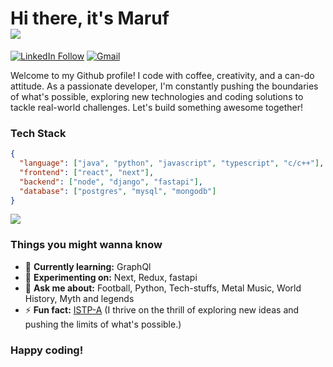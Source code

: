 
# Hi there, it's Maruf <br>   <img src="https://repository-images.githubusercontent.com/462900780/0a10af70-6cbf-46df-9071-0ff586a3b1d6">

[![LinkedIn Follow](https://img.shields.io/badge/%20-Follow-000000?color=0b0b0b&labelColor=333333&logo=linkedin&logoColor=f5f7fe)](https://www.linkedin.com/in/maruf-hossain-2633951bb/)
[![Gmail](https://img.shields.io/badge/%20-Send%20Mail-000000?color=0b0b0b&labelColor=333333&logo=gmail&logoColor=f5f7fe)](mailto:marufpulok98@gmail.com?subject=From%20GitHub&&body=Hi,%20there.%20Found%20you%20on%20GitHub!%20Let's%20talk%20about...)

Welcome to my Github profile! I code with coffee, creativity, and a can-do attitude. As a passionate developer, I'm constantly pushing the boundaries of what's possible, exploring new technologies and coding solutions to tackle real-world challenges. Let's build something awesome together!


### Tech Stack

```json
{
  "language": ["java", "python", "javascript", "typescript", "c/c++"],
  "frontend": ["react", "next"],
  "backend": ["node", "django", "fastapi"],
  "database": ["postgres", "mysql", "mongodb"]
}
```
![](https://github-readme-stats.vercel.app/api/top-langs/?username=anindosarker&theme=dark&hide_border=false&include_all_commits=true&count_private=true)

### Things you might wanna know

<!-- - 🔭 **Currently working on:** ... -->
- 🌱 **Currently learning:** GraphQl
- 🧪 **Experimenting on:** Next, Redux, fastapi
- 💬 **Ask me about:** Football, Python, Tech-stuffs, Metal Music, World History, Myth and legends
- ⚡ **Fun fact:** [ISTP-A](https://www.16personalities.com/istp-personality) (I thrive on the thrill of exploring new ideas and pushing the limits of what's possible.)


### Happy coding!
